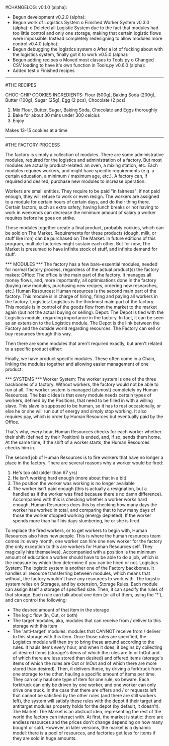 #CHANGELOG:
v0.1.0 (alpha):
  + Begun development
v0.2.0 (alpha):
  + Begun work of Logistics System
  o Finished Worker System
v0.3.0 (alpha):
  o Deleted all Logistic System due to the fact that modules had too little
    control and only one storage, making that certain logistic flows were
    impossible. Instead completely redesigning to allow modules more control
v0.4.0 (alpha):
  + Begun debugging the logistics system
  o After a lot of fucking about with the logistics system, finally got it to
    work
v0.5.0 (alpha):
  + Begun adding recipes
  o Moved most classes to Tools.py
  o Changed CSV loading to have it's own function in Tools.py
v0.6.0 (alpha):
  + Added test
  o Finished recipes

--------------------------------------------------------------------------------
#THE RECIPES

CHOC-CHIP COOKIES
INGREDIENTS:
Flour (500g), Baking Soda (200g), Butter (100g), Sugar (25g), Egg (2 pcs),
  Chocolate (2 pcs)

1) Mix Flour, Butter, Sugar, Baking Soda, Chocolate and Eggs thoroughly
2) Bake for about 30 mins under 300 celcius
3) Enjoy

Makes 13-15 cookies at a time


--------------------------------------------------------------------------------
#THE FACTORY PROCESS

The factory is simply a collection of modules. There are some administrative
modules, required for the logistics and administration of a factory. But most
modules are actually product-related: an oven, a mixing station, etc. Each
modules requires workers, and might have specific requirements (e.g. a certain
education, a minimum / maximum age, etc.). A factory can, if required and
desired, purchase new modules to increase operation.

Workers are small entities. They require to be paid "in fairness": if not paid
enough, they will refuse to work or even resign. The workers are assigned to a
module for certain hours of certain days, and do their thing there. Certain
factors, such as extra safety, having lunch breaks or not having to work in
weekends can decrease the minimum amount of salary a worker requires before he
goes on strike.

These modules together create a final product, probably cookies, which can be
sold on The Market. Requirements for these products (dough, milk, or stuff like
iron) can be purchased on The Market. In future editions of this program,
multiple factories might sustain each other. But for now, The Market is presumed
to have infinite stock of stuff, and infinite demand for stuff.

*** MODULES ***
The factory has a few bare-essential modules, needed for normal factory process,
regardless of the actual product(s) the factory makes:
Office:
  The office is the main part of the factory. It manages all money flows, and,
  more importantly, all optimisations done in the factory (buying new modules,
  purchasing new recipes, ordering new researches, etc.)
Human Resources:
  Human resources is the second main part of the factory. This module is in
  charge of hiring, firing and paying all workers in the factory.
Logistics:
  Logistics is the thirdmost main part of the factory. This module is in
  control of the goods flow from the market to the market again (but not the
  actual buying or selling).
Depot:
  The Depot is tied with the Logistics module, regarding importance in the
  factory. In fact, it can be seen as an extension to the Logistics module. The
  Depot is the link between the Factory and the outside world regarding
  resources. The Factory can sell or buy resources through this way.

Then there are some modules that aren't required exactly, but aren't related
to a specific product either:



Finally, we have product specific modules. These often come in a Chain, linking
the modules together and allowing easier management of one product:


*** SYSTEMS ***
Worker System:
  The worker system is one of the three backbones of a factory. Without workers,
  the factory would not be able to run at all. The worker system is managed
  (alsmost) completely by Human Resources. The basic idea is that every module
  needs certain types of workers, defined by the Positions, that need to be
  filled in with a willing slave. This slave is supposed to be human, so it has
  to rest occasionally, or else he or she will run out of energy and simply
  stop working. It also requires pay, which is order by Human Resources but
  eventually paid by the Office.

  That's why, every hour, Human Resources checks for each worker whether their
  shift (defined by their Position) is ended, and, if so, sends them home. At
  the same time, if the shift of a worker starts, the Human Resources checks
  him in.

  The second job of Human Resources is to fire workers that have no longer a
  place in the factory. There are several reasons why a worker would be fired:
  1) He's too old (older than 67 yrs)
  2) He isn't working hard enough (more about that in a bit)
  3) The position the worker was working is no longer available
  4) The worker isn't paid enough (this is actually a resignation, but a handled
     as if the worker was fired because there's no damn difference).
  Accompanied with this is checking whether a worker works hard enough. Human
  Resources does this by checking how many days the worker has worked in total,
  and comparing that to how many days of those the worker stopped working
  (energy depleted). If the worker spends more than half his days slumbering, he
  or she is fired.

  To replace the fired workers, or to get workers to begin with, Human Resources
  also hires new people. This is where the human resources team comes in: every
  month, one worker can hire one new worker for the factory (the only exception
  to this are workers for Human Resources self. They magically hire themselves).
  Accompanied with a position is the minimum amount of education a worker should
  have to be able to do a job, which is the measure by which they determine if
  you can be hired or not.
Logistics System:
  The logistic system is another one of the Factory backbones. It handles all
  resource transferring between modules, which means that without, the factory
  wouldn't have any resources to work with. The logistic system relies on
  Storages, and by extension, Storage Rules. Each module can assign itself a
  storage of specified size. Then, it can specify the rules of that storage.
  Each rule can talk about one item (or all of them, using the '*'), and can
  control the following:
   - The desired amount of that item in the storage
   - The logic flow (In, Out, or both)
   - The target modules, aka, modules that can receive from / deliver to this
     storage with this item
   - The 'anti-target' modules: modules that CANNOT receive from / deliver to
     this storage with this item.
  Once those rules are specified, the Logistics module will then try to bring
  these around according to the rules. It hauls items every hour, and when it
  does, it begins by collecting all desired items (storage's items of which the
  rules are In or InOut and of which there are less stored than desired) and
  offered items (storage's items of which the rules are Out or InOut and of
  which there are more stored than desired). Then, it delivers these, by driving
  a forktruck from one storage to the other, hauling a specific amount of items
  per time. They can only haul one type of item for one rule, so beware. Each
  forktruck can only be driven by one worker, and one worker can only drive one
  truck. In the case that there are offers and / or requests left that cannot be
  satisfied by the other rules (and there are still workers left), the system
  will satisfy these rules with the depot if their target and antitarget modules
  property holds for the depot (by default, it doesn't).
The Market:
  The Market is an abstract idea, representing the rest of the world the
  factory can interact with. At first, the market is static: there are endless
  resources and the prices don't change depending on how many bought or sold.
  However, in later versions, the market is a dynamic model: there is a pool of
  resources, and factories get less for items if they are sold in huge amounts.
